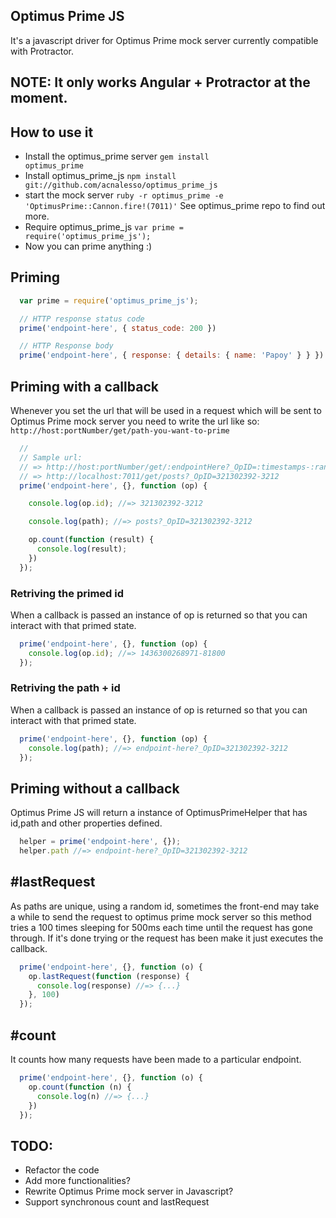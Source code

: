 Optimus Prime JS
----------------

It's a javascript driver for Optimus Prime mock server currently compatible with Protractor.

## NOTE: It only works Angular + Protractor at the moment.

## How to use it
  * Install the optimus_prime server <code>gem install optimus_prime</code>
  * Install optimus_prime_js <code>npm install git://github.com/acnalesso/optimus_prime_js</code>
  * start the mock server <code>ruby -r optimus_prime -e 'OptimusPrime::Cannon.fire!(7011)'</code> See optimus_prime repo to find out more.
  * Require optimus_prime_js <code>var prime = require('optimus_prime_js');</code>
  * Now you can prime anything :)

## Priming
```js
  var prime = require('optimus_prime_js');

  // HTTP response status code
  prime('endpoint-here', { status_code: 200 })

  // HTTP Response body
  prime('endpoint-here', { response: { details: { name: 'Papoy' } } })
```

## Priming with a callback
  Whenever you set the url that will be used in a request which will
  be sent to Optimus Prime mock server you need to write the url like so:
  <code>http://host:portNumber/get/path-you-want-to-prime</code>
```js
  //
  // Sample url:
  // => http://host:portNumber/get/:endpointHere?_OpID=:timestamps-:randomNumber
  // => http://localhost:7011/get/posts?_OpID=321302392-3212
  prime('endpoint-here', {}, function (op) {

    console.log(op.id); //=> 321302392-3212

    console.log(path); //=> posts?_OpID=321302392-3212

    op.count(function (result) {
      console.log(result);
    })
  });
```

### Retriving the primed id
  When a callback is passed an instance of op is returned so that you can
  interact with that primed state.
```js
  prime('endpoint-here', {}, function (op) {
    console.log(op.id); //=> 1436300268971-81800
  });
```

### Retriving the path + id
  When a callback is passed an instance of op is returned so that you can
  interact with that primed state.
```js
  prime('endpoint-here', {}, function (op) {
    console.log(path); //=> endpoint-here?_OpID=321302392-3212
  });
```

## Priming without a callback
  Optimus Prime JS will return a instance of OptimusPrimeHelper that has id,path and other properties defined.
```js
  helper = prime('endpoint-here', {});
  helper.path //=> endpoint-here?_OpID=321302392-3212
```


## #lastRequest
  As paths are unique, using a random id, sometimes the front-end may take a while to send the request to optimus prime mock server so this method
tries a 100 times sleeping for 500ms each time until the request has gone through. If it's done trying or the request has been make it just executes the callback.
```js
  prime('endpoint-here', {}, function (o) {
    op.lastRequest(function (response) {
      console.log(response) //=> {...}
    }, 100)
  });
```

## #count
  It counts how many requests have been made to a particular endpoint.
```js
  prime('endpoint-here', {}, function (o) {
    op.count(function (n) {
      console.log(n) //=> {...}
    })
  });
```
## TODO:
  * Refactor the code
  * Add more functionalities?
  * Rewrite Optimus Prime mock server in Javascript?
  * Support synchronous count and lastRequest
